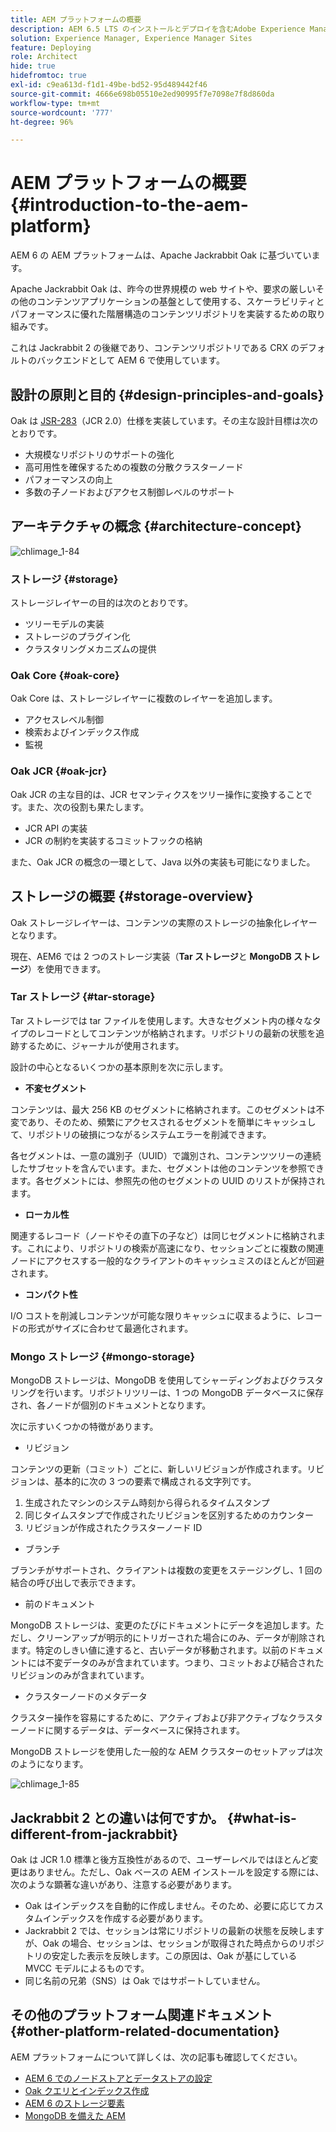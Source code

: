 ```yaml
---
title: AEM プラットフォームの概要
description: AEM 6.5 LTS のインストールとデプロイを含むAdobe Experience Manager Platform とその最も重要なコンポーネント、およびAdobe Managed Services クラウドデプロイメントを含むアーキテクチャについて説明します。
solution: Experience Manager, Experience Manager Sites
feature: Deploying
role: Architect
hide: true
hidefromtoc: true
exl-id: c9ea613d-f1d1-49be-bd52-95d489442f46
source-git-commit: 4666e698b05510e2ed90995f7e7098e7f8d860da
workflow-type: tm+mt
source-wordcount: '777'
ht-degree: 96%

---
```


# AEM プラットフォームの概要{#introduction-to-the-aem-platform}

AEM 6 の AEM プラットフォームは、Apache Jackrabbit Oak に基づいています。

Apache Jackrabbit Oak は、昨今の世界規模の web サイトや、要求の厳しいその他のコンテンツアプリケーションの基盤として使用する、スケーラビリティとパフォーマンスに優れた階層構造のコンテンツリポジトリを実装するための取り組みです。

これは Jackrabbit 2 の後継であり、コンテンツリポジトリである CRX のデフォルトのバックエンドとして AEM 6 で使用しています。

## 設計の原則と目的 {#design-principles-and-goals}

Oak は [JSR-283](https://jcp.org/en/jsr/detail?id=283)（JCR 2.0）仕様を実装しています。その主な設計目標は次のとおりです。

* 大規模なリポジトリのサポートの強化
* 高可用性を確保するための複数の分散クラスターノード
* パフォーマンスの向上
* 多数の子ノードおよびアクセス制御レベルのサポート

## アーキテクチャの概念 {#architecture-concept}

![chlimage_1-84](assets/chlimage_1-84.png)

### ストレージ {#storage}

ストレージレイヤーの目的は次のとおりです。

* ツリーモデルの実装
* ストレージのプラグイン化
* クラスタリングメカニズムの提供

### Oak Core {#oak-core}

Oak Core は、ストレージレイヤーに複数のレイヤーを追加します。

* アクセスレベル制御
* 検索およびインデックス作成
* 監視

### Oak JCR {#oak-jcr}

Oak JCR の主な目的は、JCR セマンティクスをツリー操作に変換することです。また、次の役割も果たします。

* JCR API の実装
* JCR の制約を実装するコミットフックの格納

また、Oak JCR の概念の一環として、Java 以外の実装も可能になりました。

## ストレージの概要 {#storage-overview}

Oak ストレージレイヤーは、コンテンツの実際のストレージの抽象化レイヤーとなります。

現在、AEM6 では 2 つのストレージ実装（**Tar ストレージ**&#x200B;と **MongoDB ストレージ**）を使用できます。

### Tar ストレージ {#tar-storage}

Tar ストレージでは tar ファイルを使用します。大きなセグメント内の様々なタイプのレコードとしてコンテンツが格納されます。リポジトリの最新の状態を追跡するために、ジャーナルが使用されます。

設計の中心となるいくつかの基本原則を次に示します。

* **不変セグメント**

コンテンツは、最大 256 KB のセグメントに格納されます。このセグメントは不変であり、そのため、頻繁にアクセスされるセグメントを簡単にキャッシュして、リポジトリの破損につながるシステムエラーを削減できます。

各セグメントは、一意の識別子（UUID）で識別され、コンテンツツリーの連続したサブセットを含んでいます。また、セグメントは他のコンテンツを参照できます。各セグメントには、参照先の他のセグメントの UUID のリストが保持されます。

* **ローカル性**

関連するレコード（ノードやその直下の子など）は同じセグメントに格納されます。これにより、リポジトリの検索が高速になり、セッションごとに複数の関連ノードにアクセスする一般的なクライアントのキャッシュミスのほとんどが回避されます。

* **コンパクト性**

I/O コストを削減しコンテンツが可能な限りキャッシュに収まるように、レコードの形式がサイズに合わせて最適化されます。

### Mongo ストレージ {#mongo-storage}

MongoDB ストレージは、MongoDB を使用してシャーディングおよびクラスタリングを行います。リポジトリツリーは、1 つの MongoDB データベースに保存され、各ノードが個別のドキュメントとなります。

次に示すいくつかの特徴があります。

* リビジョン

コンテンツの更新（コミット）ごとに、新しいリビジョンが作成されます。リビジョンは、基本的に次の 3 つの要素で構成される文字列です。

1. 生成されたマシンのシステム時刻から得られるタイムスタンプ
1. 同じタイムスタンプで作成されたリビジョンを区別するためのカウンター
1. リビジョンが作成されたクラスターノード ID

* ブランチ

ブランチがサポートされ、クライアントは複数の変更をステージングし、1 回の結合の呼び出しで表示できます。

* 前のドキュメント

MongoDB ストレージは、変更のたびにドキュメントにデータを追加します。ただし、クリーンアップが明示的にトリガーされた場合にのみ、データが削除されます。特定のしきい値に達すると、古いデータが移動されます。以前のドキュメントには不変データのみが含まれています。つまり、コミットおよび結合されたリビジョンのみが含まれています。

* クラスターノードのメタデータ

クラスター操作を容易にするために、アクティブおよび非アクティブなクラスターノードに関するデータは、データベースに保持されます。

MongoDB ストレージを使用した一般的な AEM クラスターのセットアップは次のようになります。

![chlimage_1-85](assets/chlimage_1-85.png)

## Jackrabbit 2 との違いは何ですか。 {#what-is-different-from-jackrabbit}

Oak は JCR 1.0 標準と後方互換性があるので、ユーザーレベルではほとんど変更はありません。ただし、Oak ベースの AEM インストールを設定する際には、次のような顕著な違いがあり、注意する必要があります。

* Oak はインデックスを自動的に作成しません。そのため、必要に応じてカスタムインデックスを作成する必要があります。
* Jackrabbit 2 では、セッションは常にリポジトリの最新の状態を反映しますが、Oak の場合、セッションは、セッションが取得された時点からのリポジトリの安定した表示を反映します。この原因は、Oak が基にしている MVCC モデルによるものです。
* 同じ名前の兄弟（SNS）は Oak ではサポートしていません。

## その他のプラットフォーム関連ドキュメント {#other-platform-related-documentation}

AEM プラットフォームについて詳しくは、次の記事も確認してください。

* [AEM 6 でのノードストアとデータストアの設定](/help/sites-deploying/data-store-config.md)
* [Oak クエリとインデックス作成](/help/sites-deploying/queries-and-indexing.md)
* [AEM 6 のストレージ要素](/help/sites-deploying/storage-elements-in-aem-6.md)
* [MongoDB を備えた AEM](/help/sites-deploying/aem-with-mongodb.md)
